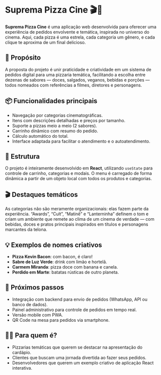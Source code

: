 # Suprema Pizza Cine 🎬🍕

**Suprema Pizza Cine** é uma aplicação web desenvolvida para oferecer uma experiência de pedidos envolvente e temática, inspirada no universo do cinema. Aqui, cada pizza é uma estrela, cada categoria um gênero, e cada clique te aproxima de um final delicioso.

## 🎯 Propósito

A proposta do projeto é unir praticidade e criatividade em um sistema de pedidos digital para uma pizzaria temática, facilitando a escolha entre dezenas de sabores — doces, salgados, veganos, bebidas e porções — todos nomeados com referências a filmes, diretores e personagens.

## 📦 Funcionalidades principais

- Navegação por categorias cinematográficas.
- Itens com descrições detalhadas e preços por tamanho.
- Suporte a pizzas meio a meio (2 sabores).
- Carrinho dinâmico com resumo do pedido.
- Cálculo automático do total.
- Interface adaptada para facilitar o atendimento e o autoatendimento.

## 🧩 Estrutura

O projeto é inteiramente desenvolvido em **React**, utilizando `useState` para controle de carrinho, categorias e modais. O menu é carregado de forma dinâmica a partir de um objeto local com todos os produtos e categorias.

## 🎬 Destaques temáticos

As categorias não são meramente organizacionais: elas fazem parte da experiência. “Awards”, “Cult”, “Matinê” e “Lanterninha” definem o tom e criam um ambiente que remete ao clima de um cinema de verdade — com bebidas, doces e pratos principais inspirados em títulos e personagens marcantes da telona.

## 💡 Exemplos de nomes criativos

- **Pizza Kevin Bacon**: com bacon, é claro!
- **Sabre de Luz Verde**: drink com limão e hortelã.
- **Carmem Miranda**: pizza doce com banana e canela.
- **Perdido em Marte**: batatas rústicas de outro planeta.

## 🚀 Próximos passos

- Integração com backend para envio de pedidos (WhatsApp, API ou banco de dados).
- Painel administrativo para controle de pedidos em tempo real.
- Versão mobile com PWA.
- QR Code na mesa para pedidos via smartphone.

## 🧑‍🍳 Para quem é?

- Pizzarias temáticas que querem se destacar na apresentação do cardápio.
- Clientes que buscam uma jornada divertida ao fazer seus pedidos.
- Desenvolvedores que querem um exemplo criativo de aplicação React interativa.
